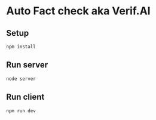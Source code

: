 # Auto Fact check aka Verif.AI

## Setup
`npm install`

## Run server
`node server`

## Run client
`npm run dev`